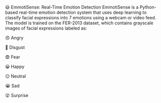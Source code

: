 😃 EmmotiSense: Real-Time Emotion Detection
EmmotiSense is a Python-based real-time emotion detection system that uses deep learning to classify facial expressions into 7 emotions using a webcam or video feed. The model is trained on the FER-2013 dataset, which contains grayscale images of facial expressions labeled as:

😠 Angry

🤢 Disgust

😨 Fear

😀 Happy

😐 Neutral

😭 Sad

😲 Surprise
